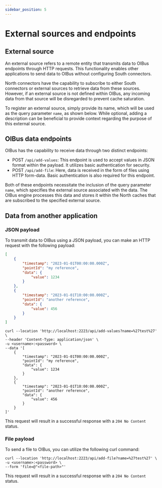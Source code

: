 ```yaml
---
sidebar_position: 5
---
```


# External sources and endpoints
## External source
An external source refers to a remote entity that transmits data to OIBus endpoints through HTTP requests. This functionality 
enables other applications to send data to OIBus without configuring South connectors.

North connectors have the capability to subscribe to either South connectors or external sources to retrieve data from 
these sources. However, if an external source is not defined within OIBus, any incoming data from that source will be 
disregarded to prevent cache saturation.

To register an external source, simply provide its name, which will be used as the query parameter `name`, as shown below. 
While optional, adding a description can be beneficial to provide context regarding the purpose of this external source.

## OIBus data endpoints
OIBus has the capability to receive data through two distinct endpoints:
- POST `/api/add-values`: This endpoint is used to accept values in JSON format within the payload. It utilizes basic authentication for security.
- POST `/api/add-file`: Here, data is received in the form of files using HTTP form-data. Basic authentication is also required for this endpoint.

Both of these endpoints necessitate the inclusion of the query parameter `name`, which specifies the external source 
associated with the data. The OIBus engine processes this data and stores it within the North caches that are subscribed 
to the specified external source.

## Data from another application
### JSON payload
To transmit data to OIBus using a JSON payload, you can make an HTTP request with the following payload:
```json title=Payload example
[
    {
        "timestamp": "2023-01-01T00:00:00.000Z",
        "pointId": "my reference",
        "data": {
            "value": 1234
        }
    },
    {
        "timestamp": "2023-01-01T10:00:00.000Z",
        "pointId": "another reference",
        "data": {
            "value": 456
        }
    }
]
```

```curl title="curl command"
curl --location 'http://localhost:2223/api/add-values?name=%27test%27' \
--header 'Content-Type: application/json' \
-u <username>:<password> \
--data '[
    {
        "timestamp": "2023-01-01T00:00:00.000Z",
        "pointId": "my reference",
        "data": {
            "value": 1234
        }
    },
    {
        "timestamp": "2023-01-01T10:00:00.000Z",
        "pointId": "another reference",
        "data": {
            "value": 456
        }
    }
]'
```

This request will result in a successful response with a `204 No Content` status.

### File payload
To send a file to OIBus, you can utilize the following curl command:
```curl title="curl command"
curl --location 'http://localhost:2223/api/add-file?name=%27test%27' \
-u <username>:<password> \
--form 'file=@"<file-path>"'
```

This request will result in a successful response with a `204 No Content` status.
